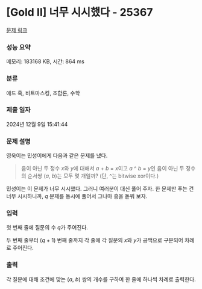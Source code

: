 # [Gold II] 너무 시시했다 - 25367 

[문제 링크](https://www.acmicpc.net/problem/25367) 

### 성능 요약

메모리: 183168 KB, 시간: 864 ms

### 분류

애드 혹, 비트마스킹, 조합론, 수학

### 제출 일자

2024년 12월 9일 15:41:44

### 문제 설명

<p>영욱이는 민성이에게 다음과 같은 문제를 냈다.</p>

<blockquote>
<p>음이 아닌 두 정수 <i>x</i>와 <i>y</i>에 대해서 <em>a </em>+ <em>b </em>= <em>x</em>이고 <em>a </em>^ <em>b </em>= <em>y</em>인 음이 아닌 두 정수의 순서쌍 (<em>a</em>,<em> b</em>)는 모두 몇 개일까? (단, ^는 bitwise xor이다.)</p>
</blockquote>

<p>민성이는 이 문제가 너무 시시했다. 그러니 여러분이 대신 풀어 주자. 한 문제만 푸는 건 너무 시시하니까, <em>q</em> 문제를 동시에 풀어서 그나마 흥을 돋워 보자.</p>

### 입력 

 <p>첫 번째 줄에 질문의 수 <em>q</em>가 주어진다.</p>

<p>두 번째 줄부터 (<em>q</em> + 1) 번째 줄까지 각 줄에 각 질문의 <em>x</em>와 <em>y</em>가 공백으로 구분되어 차례로 주어진다.</p>

### 출력 

 <p>각 질문에 대해 조건에 맞는 (<em>a</em>, <em>b</em>)<em> </em>쌍의 개수를 구하여 한 줄에 하나씩 차례로 출력한다.</p>

